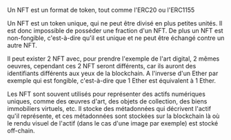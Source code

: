 Un NFT est un format de token, tout comme l'ERC20 ou l'ERC1155

Un NFT est un token unique, qui ne peut être divisé en plus petites unités. Il est donc impossible de posséder une fraction d'un NFT.
De plus un NFT est non-fongible, c'est-à-dire qu'il est unique et ne peut être échangé contre un autre NFT.

Il peut exister 2 NFT avec, pour prendre l'exemple de l'art digital, 2 mêmes oeuvres, cependant ces 2 NFT seront différents, car ils auront des identifiants différents aux yeux de la blockchain. A l'inverse d'un Ether par exemple qui est fongible, c'est-à-dire que 1 Ether est équivalent à 1 Ether.

Les NFT sont souvent utilisés pour représenter des actifs numériques uniques, comme des œuvres d'art, des objets de collection, des biens immobiliers virtuels, etc.
Il stocke des métadonnées qui décrivent l'actif qu'il représente, et ces métadonnées sont stockées sur la blockchain là où le rendu visuel de l'actif (dans le cas d'une image par exemple) est stocké off-chain.